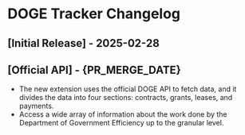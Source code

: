 # DOGE Tracker Changelog

## [Initial Release] - 2025-02-28

## [Official API] - {PR_MERGE_DATE}
- The new extension uses the official DOGE API to fetch data, and it divides the data into four sections: contracts, grants, leases, and payments.
- Access a wide array of information about the work done by the Department of Government Efficiency up to the granular level.